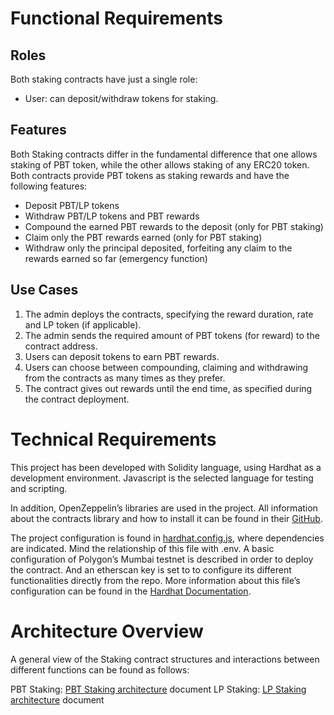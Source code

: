 # Functional Requirements
## Roles
Both staking contracts have just a single role:

* User: can deposit/withdraw tokens for staking.

## Features
Both Staking contracts differ in the fundamental difference that one allows staking of PBT token, while the other allows staking of any ERC20 token. 
Both contracts provide PBT tokens as staking rewards and have the following features:

* Deposit PBT/LP tokens
* Withdraw PBT/LP tokens and PBT rewards
* Compound the earned PBT rewards to the deposit (only for PBT staking)
* Claim only the PBT rewards earned (only for PBT staking)
* Withdraw only the principal deposited, forfeiting any claim to the rewards earned so far (emergency function)

## Use Cases
1. The admin deploys the contracts, specifying the reward duration, rate and LP token (if applicable).
2. The admin sends the required amount of PBT tokens (for reward) to the contract address.
2. Users can deposit tokens to earn PBT rewards.
3. Users can choose between compounding, claiming and withdrawing from the contracts as many times as they prefer.
4. The contract gives out rewards until the end time, as specified during the contract deployment.

# Technical Requirements
This project has been developed with Solidity language, using Hardhat as a development environment. Javascript is the selected language for testing and scripting.

In addition, OpenZeppelin’s libraries are used in the project. All information about the contracts library and how to install it can be found in their [GitHub](https://github.com/OpenZeppelin/openzeppelin-contracts).

The project configuration is found in [hardhat.config.js](hardhat.config.js), where dependencies are indicated. Mind the relationship of this file with .env. A basic configuration of Polygon’s Mumbai testnet is described in order to deploy the contract. And an etherscan key is set to to configure its different functionalities directly from the repo. More information about this file’s configuration can be found in the [Hardhat Documentation](https://hardhat.org/hardhat-runner/docs/config).

# Architecture Overview
A general view of the Staking contract structures and interactions between different functions can be found as follows:

PBT Staking: [PBT Staking architecture](docs/PBT_Staking_Architecture.svg) document
LP Staking: [LP Staking architecture](docs/LP_Staking_Architecture.svg) document